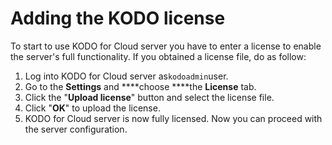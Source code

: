 # Adding the KODO license

To start to use KODO for Cloud server you have to enter a license to enable the server's full functionality.  If you obtained a license file, do as follow:

1. Log into KODO for Cloud server as`kodoadmin`user.
2. Go to the **Settings** and ****choose ****the **License** tab.
3. Click the "**Upload license**" button and select the license file.
4. Click "**OK**" to upload the license.
5.  KODO for Cloud server is now fully licensed. Now you can proceed with the server configuration.





